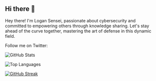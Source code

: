 
## Hi there 👋

Hey there! I'm Logan Sensei, passionate about cybersecurity and committed to empowering others through knowledge sharing. Let's stay ahead of the curve together, mastering the art of defense in this dynamic field.

Follow me on Twitter: 

![GitHub Stats](https://github-readme-stats.vercel.app/api?username=logansensei&show_icons=true&theme=radical)

![Top Languages](https://github-readme-stats.vercel.app/api/top-langs/?username=logansensei&layout=compact&theme=radical)

[![GitHub Streak](https://streak-stats.demolab.com/?user=logansensei&theme=dark)](https://git.io/streak-stats)

<!--
**ifconfig-me/ifconfig-me** is a ✨ _special_ ✨ repository because its `README.md` (this file) appears on your GitHub profile.

Here are some ideas to get you started:

- 🔭 I’m currently working on ...
- 🌱 I’m currently learning ...
- 👯 I’m looking to collaborate on ...
- 🤔 I’m looking for help with ...
- 💬 Ask me about ...
- 📫 How to reach me: ...
- 😄 Pronouns: ...
- ⚡ Fun fact: ...
-->
